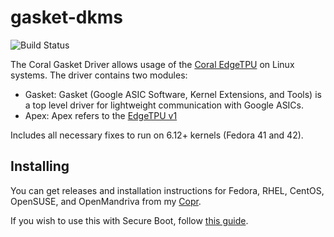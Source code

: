 # gasket-dkms
![Build Status](https://copr.fedorainfracloud.org/coprs/tlemarchand/google-coral-dkms/package/gasket-dkms/status_image/last_build.png?)

The Coral Gasket Driver allows usage of the [Coral EdgeTPU](https://coral.ai/) on Linux systems. The driver contains two modules:

* Gasket: Gasket (Google ASIC Software, Kernel Extensions, and Tools) is a top level driver for lightweight communication with Google ASICs.
* Apex: Apex refers to the [EdgeTPU v1](https://coral.ai/technology)

Includes all necessary fixes to run on 6.12+ kernels (Fedora 41 and 42).

## Installing

You can get releases and installation instructions for Fedora, RHEL, CentOS, OpenSUSE, and OpenMandriva from my [Copr](https://copr.fedorainfracloud.org/coprs/tlemarchand/google-coral-dkms/).

If you wish to use this with Secure Boot, follow [this guide](https://gist.github.com/KyleGospo/9adbe078d1d7f160ae43c091df98f773).

